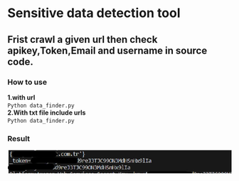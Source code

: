<h1>Sensitive data detection tool</h1>
<h2>Frist crawl a given url then check apikey,Token,Email and username in source code.</h2>
<h3> How to use</h3>
<b>1.with url</b><br>
<code>Python data_finder.py <URL> </code><br>
<b>2.With txt file include urls  </b><br>
<code>Python data_finder.py <txtfile> </code>
<h3>Result</h3>
<img src="result.jpg">
